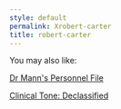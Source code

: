 ```yaml
---
style: default
permalink: Xrobert-carter
title: robert-carter
---
```

You may also like:

[Dr Mann's Personnel File](http://scp-wiki.net/dr-manns-personnel-file)

[Clinical Tone: Declassified](http://scp-wiki.net/clinical-tone-declassified)
